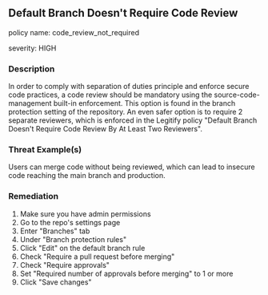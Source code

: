 ## Default Branch Doesn't Require Code Review

policy name: code_review_not_required

severity: HIGH

### Description

In order to comply with separation of duties principle and enforce secure code practices, a code review should be mandatory using the source-code-management built-in enforcement. This option is found in the branch protection setting of the repository. An even safer option is to require 2 separate reviewers, which is enforced in the Legitify policy "Default Branch Doesn't Require Code Review By At Least Two Reviewers".

### Threat Example(s)

Users can merge code without being reviewed, which can lead to insecure code reaching the main branch and production.

### Remediation

1. Make sure you have admin permissions
2. Go to the repo's settings page
3. Enter "Branches" tab
4. Under "Branch protection rules"
5. Click "Edit" on the default branch rule
6. Check "Require a pull request before merging"
7. Check "Require approvals"
8. Set "Required number of approvals before merging" to 1 or more
9. Click "Save changes"
